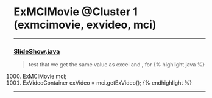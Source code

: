# ExMCIMovie @Cluster 1 (exmcimovie, exvideo, mci)

***

### [SlideShow.java](https://searchcode.com/codesearch/view/97394959/)
> test that we get the same value as excel and , for 
{% highlight java %}
1000. ExMCIMovie mci;
1013. ExVideoContainer exVideo = mci.getExVideo();
{% endhighlight %}

***


